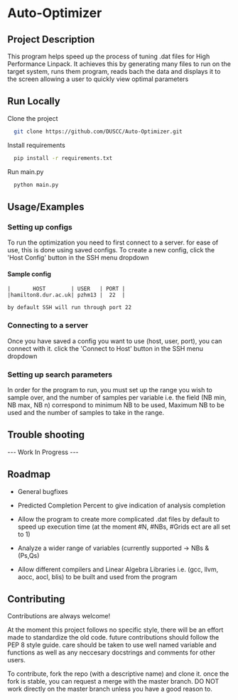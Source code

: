 
# Auto-Optimizer

## Project Description
This program helps speed up the process of tuning .dat files for High Performance Linpack.
It achieves this by generating many files to run on the target system, runs them program,
reads bach the data and displays it to the screen allowing a user to quickly view optimal
parameters




## Run Locally

Clone the project

```bash
  git clone https://github.com/DUSCC/Auto-Optimizer.git
```

Install requirements

```bash
  pip install -r requirements.txt
```

Run main.py

```bash
  python main.py
```


## Usage/Examples

### Setting up configs

To run the optimization you need to first connect to a server. for ease of use, this is done using saved configs. To create a new config, click the 'Host Config' button in the SSH menu dropdown

#### Sample config

    |       HOST        | USER   | PORT |
    |hamilton8.dur.ac.uk| pzhm13 |  22  |

    by default SSH will run through port 22

### Connecting to a server

Once you have saved a config you want to use (host, user, port), you can connect with it. click the 'Connect to Host' button in the SSH menu dropdown

### Setting up search parameters

In order for the program to run, you must set up the range you wish to sample over, and the number of samples per variable i.e. the field (NB min, NB max, NB n) correspond to minimum NB to be used, Maximum NB to be used and the number of samples to take in the range.



## Trouble shooting
--- Work In Progress ---
## Roadmap

- General bugfixes

- Predicted Completion Percent to give indication of analysis completion

- Allow the program to create more complicated .dat files by default to speed up execution time (at the moment #N, #NBs, #Grids ect are all set to 1)

- Analyze a wider range of variables (currently supported -> NBs & (Ps,Qs)

- Allow different compilers and Linear Algebra Libraries i.e. (gcc, llvm, aocc, aocl, blis) to be built and used from the program






## Contributing

Contributions are always welcome!

At the moment this project follows no specific style, there will be an effort made to standardize the old code. future contributions should follow the PEP 8 style guide. care should be taken to use well named variable and functions as well as any neccesary docstrings and comments for other users.

To contribute, fork the repo (with a descriptive name) and clone it. once the fork is stable, you can request a merge with the master branch. DO NOT work directly on the master branch unless you have a good reason to.

